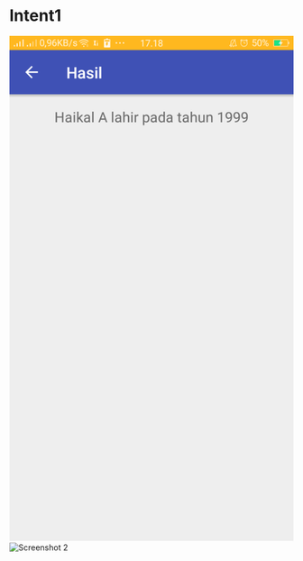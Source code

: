 # Intent1

![Screenshot 1](https://github.com/haikalatth/Intent1/blob/master/Screenshot_2016-11-09-17-18-52-78.png)
![Screenshot 2]()
